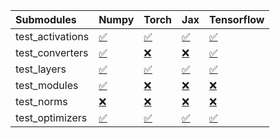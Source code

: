| Submodules       | Numpy                                                                                                                           | Torch                                                                                                                           | Jax                                                                                                                             | Tensorflow                                                                                                                      |
|:-----------------|:--------------------------------------------------------------------------------------------------------------------------------|:--------------------------------------------------------------------------------------------------------------------------------|:--------------------------------------------------------------------------------------------------------------------------------|:--------------------------------------------------------------------------------------------------------------------------------|
| test_activations | <a href="https://github.com/unifyai/ivy/runs/7881886744?check_suite_focus=true" rel="noopener noreferrer" target="_blank">✅</a> | <a href="https://github.com/unifyai/ivy/runs/7881887661?check_suite_focus=true" rel="noopener noreferrer" target="_blank">✅</a> | <a href="https://github.com/unifyai/ivy/runs/7881888571?check_suite_focus=true" rel="noopener noreferrer" target="_blank">✅</a> | <a href="https://github.com/unifyai/ivy/runs/7881889505?check_suite_focus=true" rel="noopener noreferrer" target="_blank">✅</a> |
| test_converters  | <a href="https://github.com/unifyai/ivy/runs/7881886888?check_suite_focus=true" rel="noopener noreferrer" target="_blank">✅</a> | <a href="https://github.com/unifyai/ivy/runs/7881887840?check_suite_focus=true" rel="noopener noreferrer" target="_blank">❌</a> | <a href="https://github.com/unifyai/ivy/runs/7881888690?check_suite_focus=true" rel="noopener noreferrer" target="_blank">❌</a> | <a href="https://github.com/unifyai/ivy/runs/7881889671?check_suite_focus=true" rel="noopener noreferrer" target="_blank">✅</a> |
| test_layers      | <a href="https://github.com/unifyai/ivy/runs/7881887041?check_suite_focus=true" rel="noopener noreferrer" target="_blank">✅</a> | <a href="https://github.com/unifyai/ivy/runs/7881887988?check_suite_focus=true" rel="noopener noreferrer" target="_blank">✅</a> | <a href="https://github.com/unifyai/ivy/runs/7881888852?check_suite_focus=true" rel="noopener noreferrer" target="_blank">✅</a> | <a href="https://github.com/unifyai/ivy/runs/7881889822?check_suite_focus=true" rel="noopener noreferrer" target="_blank">✅</a> |
| test_modules     | <a href="https://github.com/unifyai/ivy/runs/7881887165?check_suite_focus=true" rel="noopener noreferrer" target="_blank">✅</a> | <a href="https://github.com/unifyai/ivy/runs/7881888153?check_suite_focus=true" rel="noopener noreferrer" target="_blank">❌</a> | <a href="https://github.com/unifyai/ivy/runs/7881889001?check_suite_focus=true" rel="noopener noreferrer" target="_blank">❌</a> | <a href="https://github.com/unifyai/ivy/runs/7881889979?check_suite_focus=true" rel="noopener noreferrer" target="_blank">❌</a> |
| test_norms       | <a href="https://github.com/unifyai/ivy/runs/7881887397?check_suite_focus=true" rel="noopener noreferrer" target="_blank">❌</a> | <a href="https://github.com/unifyai/ivy/runs/7881888293?check_suite_focus=true" rel="noopener noreferrer" target="_blank">❌</a> | <a href="https://github.com/unifyai/ivy/runs/7881889149?check_suite_focus=true" rel="noopener noreferrer" target="_blank">❌</a> | <a href="https://github.com/unifyai/ivy/runs/7881890130?check_suite_focus=true" rel="noopener noreferrer" target="_blank">❌</a> |
| test_optimizers  | <a href="https://github.com/unifyai/ivy/runs/7881887523?check_suite_focus=true" rel="noopener noreferrer" target="_blank">✅</a> | <a href="https://github.com/unifyai/ivy/runs/7881888424?check_suite_focus=true" rel="noopener noreferrer" target="_blank">✅</a> | <a href="https://github.com/unifyai/ivy/runs/7881889311?check_suite_focus=true" rel="noopener noreferrer" target="_blank">✅</a> | <a href="https://github.com/unifyai/ivy/runs/7881890288?check_suite_focus=true" rel="noopener noreferrer" target="_blank">✅</a> |